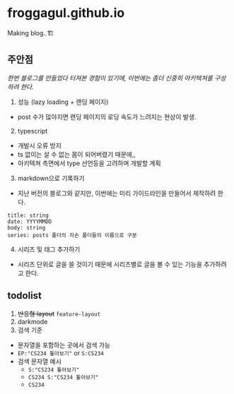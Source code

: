 # froggagul.github.io

Making blog..🏗️

## 주안점
*한번 블로그를 만들었다 터져본 경험이 있기에, 이번에는 좀더 신중히 아키텍쳐를 구성하려 한다.*
1. 성능 (lazy loading + 랜딩 페이지)
  - post 수가 많아지면 랜딩 페이지의 로딩 속도가 느려지는 현상이 발생.
2. typescript
  - 개발시 오류 방지
  - ts 없이는 살 수 없는 몸이 되어버렸기 때문에,, 
  - 아키텍쳐 측면에서 type 선언등을 고려하며 개발할 계획
3. markdown으로 기록하기
  - 지난 버전의 블로그와 같지만, 이번에는 미리 가이드라인을 만들어서 제작하려 한다.
  ```
  title: string
  date: YYYYMMDD
  body: string
  series: posts 폴더의 자손 폴더들의 이름으로 구분
  ```
4. 시리즈 및 태그 추가하기
  - 시리즈 단위로 글을 쓸 것이기 때문에 시리즈별로 글을 볼 수 있는 기능을 추가하려고 한다.

## todolist
1. ~~반응형 layout~~ `feature-layout`
2. darkmode
3. 검색 기준
  * 문자열을 포함하는 곳에서 검색 가능
  * `EP:"CS234 톺아보기"` or `S:CS234`
  * 검색 문자열 예시
    * `S:"CS234 톺아보기"`
    * `CS234 S:"CS234 톺아보기"`
    * `CS234`